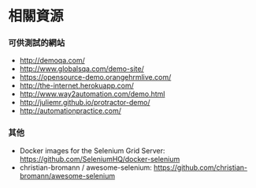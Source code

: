 # 相關資源

### 可供測試的網站

- <http://demoqa.com/>
- <http://www.globalsqa.com/demo-site/>
- <https://opensource-demo.orangehrmlive.com/>
- <http://the-internet.herokuapp.com/>
- <http://www.way2automation.com/demo.html>
- <http://juliemr.github.io/protractor-demo/>
- <http://automationpractice.com/>

### 其他

- Docker images for the Selenium Grid Server: <https://github.com/SeleniumHQ/docker-selenium>
- christian-bromann / awesome-selenium: <https://github.com/christian-bromann/awesome-selenium>
